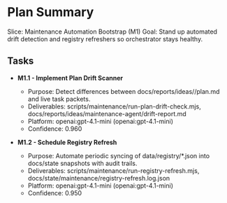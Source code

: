 # Plan Summary
Slice: Maintenance Automation Bootstrap (M1)
Goal: Stand up automated drift detection and registry refreshers so orchestrator stays healthy.

## Tasks
- **M1.1 - Implement Plan Drift Scanner**
  - Purpose: Detect differences between docs/reports/ideas/<id>/plan.md and live task packets.
  - Deliverables: scripts/maintenance/run-plan-drift-check.mjs, docs/reports/ideas/maintenance-agent/drift-report.md
  - Platform: openai:gpt-4.1-mini (openai:gpt-4.1-mini)
  - Confidence: 0.960

- **M1.2 - Schedule Registry Refresh**
  - Purpose: Automate periodic syncing of data/registry/*.json into docs/state snapshots with audit trails.
  - Deliverables: scripts/maintenance/run-registry-refresh.mjs, docs/state/maintenance/registry-refresh.log.json
  - Platform: openai:gpt-4.1-mini (openai:gpt-4.1-mini)
  - Confidence: 0.950
